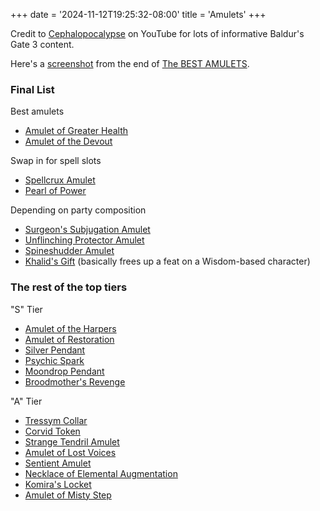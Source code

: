 +++
date = '2024-11-12T19:25:32-08:00'
title = 'Amulets'
+++

Credit to [Cephalopocalypse](https://www.youtube.com/@Cephalopocalypse) on YouTube for lots of informative Baldur's Gate 3 content.

Here's a [screenshot](Cephalopocalypse%20final%20neckwear.png) from the end of [The BEST AMULETS](https://www.youtube.com/watch?v=23SPY6-dFfw).

### Final List

Best amulets

* [Amulet of Greater Health](https://bg3.wiki/wiki/Amulet_of_Greater_Health)
* [Amulet of the Devout](https://bg3.wiki/wiki/Amulet_of_the_Devout)

Swap in for spell slots

* [Spellcrux Amulet](https://bg3.wiki/wiki/Spellcrux_Amulet)
* [Pearl of Power](https://bg3.wiki/wiki/Pearl_of_Power_Amulet)

Depending on party composition

* [Surgeon's Subjugation Amulet](https://bg3.wiki/wiki/Surgeon%27s_Subjugation_Amulet)
* [Unflinching Protector Amulet](https://bg3.wiki/wiki/Unflinching_Protector_Amulet)
* [Spineshudder Amulet](https://bg3.wiki/wiki/Spineshudder_Amulet)
* [Khalid's Gift](https://bg3.wiki/wiki/Khalid%27s_Gift) (basically frees up a feat on a Wisdom-based character)

### The rest of the top tiers

"S" Tier

* [Amulet of the Harpers](https://bg3.wiki/wiki/Amulet_of_the_Harpers)
* [Amulet of Restoration](https://bg3.wiki/wiki/Amulet_of_Restoration)
* [Silver Pendant](https://bg3.wiki/wiki/Silver_Pendant)
* [Psychic Spark](https://bg3.wiki/wiki/Psychic_Spark)
* [Moondrop Pendant](https://bg3.wiki/wiki/Moondrop_Pendant)
* [Broodmother's Revenge](https://bg3.wiki/wiki/Broodmother%27s_Revenge)

"A" Tier

* [Tressym Collar](https://bg3.wiki/wiki/Tressym_Collar)
* [Corvid Token](https://bg3.wiki/wiki/Corvid_Token)
* [Strange Tendril Amulet](https://bg3.wiki/wiki/Strange_Tendril_Amulet)
* [Amulet of Lost Voices](https://bg3.wiki/wiki/The_Amulet_of_Lost_Voices)
* [Sentient Amulet](https://bg3.wiki/wiki/Sentient_Amulet_(Rare))
* [Necklace of Elemental Augmentation](https://bg3.wiki/wiki/Necklace_of_Elemental_Augmentation)
* [Komira's Locket](https://bg3.wiki/wiki/Komira%27s_Locket)
* [Amulet of Misty Step](https://bg3.wiki/wiki/Amulet_of_Misty_Step)
